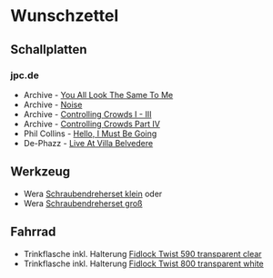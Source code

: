 # Wunschzettel

## Schallplatten

### jpc.de

- Archive - [You All Look The Same To Me](https://www.jpc.de/jpcng/poprock/detail/-/art/archive-you-all-look-the-same-to-me/hnum/11900551)
- Archive - [Noise](https://www.jpc.de/jpcng/poprock/detail/-/art/archive-noise/hnum/11900547)
- Archive - [Controlling Crowds I - III](https://www.jpc.de/jpcng/poprock/detail/-/art/archive-controlling-crowds-i-iii/hnum/11900516)
- Archive - [Controlling Crowds Part IV](https://www.jpc.de/jpcng/poprock/detail/-/art/archive-controlling-crowds-iv/hnum/11900566)
- Phil Collins - [Hello, I Must Be Going](https://www.jpc.de/jpcng/poprock/detail/-/art/phil-collins-hello-i-must-be-going/hnum/11677113) 
- De-Phazz - [Live At Villa Belvedere](https://www.jpc.de/jpcng/jazz/detail/-/art/de-phazz-dephazz-live-at-villa-belvedere/hnum/11680639)

## Werkzeug

- Wera [Schraubendreherset klein](https://www.amazon.de/gp/product/B0CX1V1NLV/ref=ox_sc_saved_image_2?smid=A3JWKAKR8XB7XF&th=1)
oder
- Wera [Schraubendreherset groß](https://www.amazon.de/Wera-05006617001-Kraftform-05134000001-Schraubendrehersatz/dp/B0D3CTGGL5?th=1)

## Fahrrad

- Trinkflasche inkl. Halterung [Fidlock Twist 590 transparent clear](https://www.bike-discount.de/de/fidlock-twist-bottle-590-bike-base)
- Trinkflasche inkl. Halterung [Fidlock Twist 800 transparent white](https://www.bike-discount.de/de/fidlock-twist-bottle-800-bike-base)
